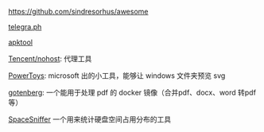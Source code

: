 https://github.com/sindresorhus/awesome

[telegra.ph](https://telegra.ph/)

[apktool](https://ibotpeaches.github.io/Apktool/documentation/)

[Tencent/nohost](https://github.com/Tencent/nohost): 代理工具

[PowerToys](https://github.com/microsoft/PowerToys): microsoft 出的小工具，能够让 windows 文件夹预览 svg

[gotenberg](https://github.com/gotenberg/gotenberg): 一个能用于处理 pdf 的 docker 镜像（合并pdf、docx、word 转pdf等）

[SpaceSniffer](http://www.uderzo.it/main_products/space_sniffer/index.html) 一个用来统计硬盘空间占用分布的工具
